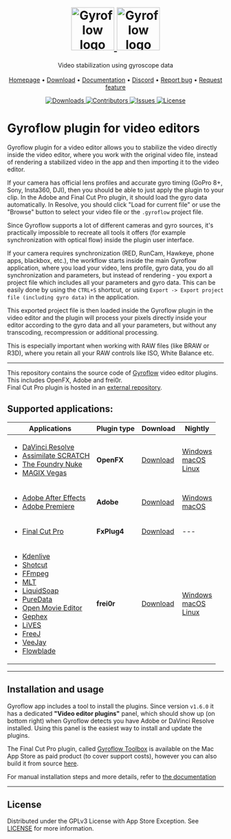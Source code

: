 <p align="center">
  <h1 align="center">
    <a href="https://github.com/gyroflow/gyroflow-plugins#gh-light-mode-only">
      <img src="https://raw.githubusercontent.com/gyroflow/gyroflow/master/resources/logo_black.svg" alt="Gyroflow logo" height="100">
    </a>
    <a href="https://github.com/gyroflow/gyroflow-plugins#gh-dark-mode-only">
      <img src="https://raw.githubusercontent.com/gyroflow/gyroflow/master/resources/logo_white.svg" alt="Gyroflow logo" height="100">
    </a>
  </h1>

  <p align="center">
    Video stabilization using gyroscope data
    <br/>
    <br/>
    <a href="https://gyroflow.xyz">Homepage</a> •
    <a href="https://github.com/gyroflow/gyroflow-plugins/releases">Download</a> •
    <a href="https://docs.gyroflow.xyz">Documentation</a> •
    <a href="https://discord.gg/WfxZZXjpke">Discord</a> •
    <a href="https://github.com/gyroflow/gyroflow-plugins/issues">Report bug</a> •
    <a href="https://github.com/gyroflow/gyroflow-plugins/issues">Request feature</a>
  </p>
  <p align="center">
    <a href="https://github.com/gyroflow/gyroflow-plugins/releases">
      <img src="https://img.shields.io/github/downloads/gyroflow/gyroflow-plugins/total" alt="Downloads">
    </a>
    <a href="https://github.com/gyroflow/gyroflow-plugins/graphs/contributors">
      <img src="https://img.shields.io/github/contributors/gyroflow/gyroflow-plugins?color=dark-green" alt="Contributors">
    </a>
    <a href="https://github.com/gyroflow/gyroflow-plugins/issues/">
      <img src="https://img.shields.io/github/issues/gyroflow/gyroflow-plugins" alt="Issues">
    </a>
    <a href="https://github.com/gyroflow/gyroflow-plugins/blob/master/LICENSE">
      <img src="https://img.shields.io/github/license/gyroflow/gyroflow-plugins" alt="License">
    </a>
  </p>
</p>

# Gyroflow plugin for video editors
Gyroflow plugin for a video editor allows you to stabilize the video directly inside the video editor, where you work with the original video file, instead of rendering a stabilized video in the app and then importing it to the video editor.

If your camera has official lens profiles and accurate gyro timing (GoPro 8+, Sony, Insta360, DJI), then you should be able to just apply the plugin to your clip. In the Adobe and Final Cut Pro plugin, it should load the gyro data automatically. In Resolve, you should click "Load for current file" or use the "Browse" button to select your video file or the `.gyroflow` project file.

Since Gyroflow supports a lot of different cameras and gyro sources, it's practically impossible to recreate all tools it offers (for example synchronization with optical flow) inside the plugin user interface.

If your camera requires synchronization (RED, RunCam, Hawkeye, phone apps, blackbox, etc.), the workflow starts inside the main Gyroflow application, where you load your video, lens profile, gyro data, you do all synchronization and parameters, but instead of rendering - you export a project file which includes all your parameters and gyro data. This can be easily done by using the `CTRL+S` shortcut, or using `Export -> Export project file (including gyro data)` in the application.

This exported project file is then loaded inside the Gyroflow plugin in the video editor and the plugin will process your pixels directly inside your editor according to the gyro data and all your parameters, but without any transcoding, recompression or additional processing.

This is especially important when working with RAW files (like BRAW or R3D), where you retain all your RAW controls like ISO, White Balance etc.

---

This repository contains the source code of [Gyroflow](https://github.com/gyroflow/gyroflow) video editor plugins. This includes OpenFX, Adobe and frei0r.<br>
Final Cut Pro plugin is hosted in an [external repository](https://github.com/latenitefilms/GyroflowToolbox/).

## Supported applications:
| Applications | Plugin type | Download | Nightly |
| ------------- | ------------- | ------------- | ------------- |
| <ul><li>[DaVinci Resolve](https://www.blackmagicdesign.com/products/davinciresolve)</li><li>[Assimilate SCRATCH](https://www.assimilateinc.com/products/)</li><li>[The Foundry Nuke](https://www.foundry.com/products/nuke-family/nuke)</li><li>[MAGIX Vegas](https://www.vegascreativesoftware.com/us/vegas-pro/)</li></ul> | **OpenFX** | [Download](https://github.com/gyroflow/gyroflow-plugins/releases) | [Windows](https://nightly.link/gyroflow/gyroflow-plugins/workflows/release/main/Gyroflow-OpenFX-windows.zip)<br>[macOS](https://nightly.link/gyroflow/gyroflow-plugins/workflows/release/main/Gyroflow-OpenFX-macos.zip)<br>[Linux](https://nightly.link/gyroflow/gyroflow-plugins/workflows/release/main/Gyroflow-OpenFX-linux.zip) |
| <ul><li>[Adobe After Effects](https://www.adobe.com/products/aftereffects.html)</li><li>[Adobe Premiere](https://www.adobe.com/products/premiere.html)</li></ul> | **Adobe**  | [Download](https://github.com/gyroflow/gyroflow-plugins/releases) | [Windows](https://nightly.link/gyroflow/gyroflow-plugins/workflows/release/main/Gyroflow-Adobe-windows.zip)<br>[macOS](https://nightly.link/gyroflow/gyroflow-plugins/workflows/release/main/Gyroflow-Adobe-macos.zip) |
| <ul><li>[Final Cut Pro](https://www.apple.com/final-cut-pro/)</li></ul> | **FxPlug4**  | [Download](https://gyroflowtoolbox.io/) | --- |
| <ul><li>[Kdenlive](https://www.kdenlive.org/)</li><li>[Shotcut](https://www.shotcut.org/)</li><li>[FFmpeg](https://ffmpeg.org)</li><li>[MLT](https://www.mltframework.org/)</li><li>[LiquidSoap](https://www.liquidsoap.info/)</li><li>[PureData](https://puredata.info/)</li><li>[Open Movie Editor](http://www.openmovieeditor.org/)</li><li>[Gephex](https://gephex.org/)</li><li>[LiVES](http://lives.sf.net)</li><li>[FreeJ](https://freej.dyne.org)</li><li>[VeeJay](http://veejayhq.net)</li><li>[Flowblade](https://jliljebl.github.io/flowblade/)</li></ul> | **frei0r**  | [Download](https://github.com/gyroflow/gyroflow-plugins/releases) | [Windows](https://nightly.link/gyroflow/gyroflow-plugins/workflows/release/main/Gyroflow-frei0r-windows.zip)<br>[macOS](https://nightly.link/gyroflow/gyroflow-plugins/workflows/release/main/Gyroflow-frei0r-macos.zip)<br>[Linux](https://nightly.link/gyroflow/gyroflow-plugins/workflows/release/main/Gyroflow-frei0r-linux.zip) |

---

## Installation and usage
Gyroflow app includes a tool to install the plugins. Since version `v1.6.0` it has a dedicated **"Video editor plugins"** panel, which should show up (on bottom right) when Gyroflow detects you have Adobe or DaVinci Resolve installed. Using this panel is the easiest way to install and update the plugins.

The Final Cut Pro plugin, called [Gyroflow Toolbox](https://gyroflowtoolbox.io) is available on the Mac App Store as paid product (to cover support costs), however you can also build it from source [here](https://github.com/latenitefilms/GyroflowToolbox/).

For manual installation steps and more details, refer to [the documentation](https://docs.gyroflow.xyz/app/video-editor-plugins/general-plugin-workflow)

---

## License

Distributed under the GPLv3 License with App Store Exception. See [LICENSE](https://github.com/gyroflow/gyroflow-plugins/blob/main/LICENSE) for more information.
